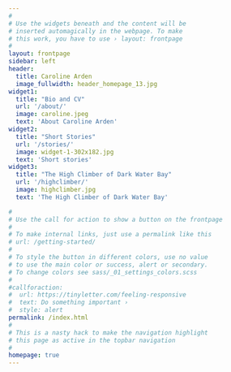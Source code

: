 ```yaml
---
#
# Use the widgets beneath and the content will be
# inserted automagically in the webpage. To make
# this work, you have to use › layout: frontpage
#
layout: frontpage
sidebar: left
header:
  title: Caroline Arden
  image_fullwidth: header_homepage_13.jpg
widget1:
  title: "Bio and CV"
  url: '/about/'
  image: caroline.jpeg
  text: 'About Caroline Arden'
widget2:
  title: "Short Stories"
  url: '/stories/'
  image: widget-1-302x182.jpg
  text: 'Short stories'
widget3:
  title: "The High Climber of Dark Water Bay"
  url: '/highclimber/'
  image: highclimber.jpg
  text: 'The High Climber of Dark Water Bay'

#
# Use the call for action to show a button on the frontpage
#
# To make internal links, just use a permalink like this
# url: /getting-started/
#
# To style the button in different colors, use no value
# to use the main color or success, alert or secondary.
# To change colors see sass/_01_settings_colors.scss
#
#callforaction:
#  url: https://tinyletter.com/feeling-responsive
#  text: Do something important ›
#  style: alert
permalink: /index.html
#
# This is a nasty hack to make the navigation highlight
# this page as active in the topbar navigation
#
homepage: true
---
```

